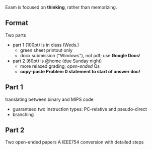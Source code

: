 Exam is focused on **thinking**, rather than memorizing.

## Format
Two parts
- part 1 (100pt) is in class (Weds.)
	- green sheet printout only
	- docx submission ("Windows"), not pdf; use **Google Docs**!
- part 2 (60pt) is @home (due Sunday night)
	- more relaxed grading; *open-ended* Qs
	- **copy-paste Problem 0 statement to start of answer doc!**

## Part 1
translating between binary and MIPS code
- guaranteed two instruction types: PC-relative and pseudo-direct
- branching

## Part 2
Two open-ended papers
A IEEE754 conversion with detailed steps